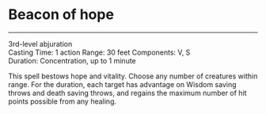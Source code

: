 # Beacon of hope

---

3rd-level abjuration<br>
Casting Time: 1 action Range: 30 feet Components: V, S<br>
Duration: Concentration, up to 1 minute

This spell bestows hope and vitality. Choose any number of creatures within range. For the duration, each target has advantage on Wisdom saving throws and death saving throws, and regains the maximum number of hit points possible from any healing.